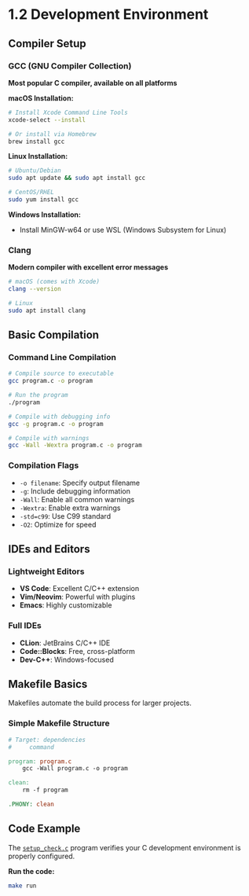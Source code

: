 # 1.2 Development Environment

## Compiler Setup

### GCC (GNU Compiler Collection)
**Most popular C compiler, available on all platforms**

**macOS Installation:**
```bash
# Install Xcode Command Line Tools
xcode-select --install

# Or install via Homebrew
brew install gcc
```

**Linux Installation:**
```bash
# Ubuntu/Debian
sudo apt update && sudo apt install gcc

# CentOS/RHEL
sudo yum install gcc
```

**Windows Installation:**
- Install MinGW-w64 or use WSL (Windows Subsystem for Linux)

### Clang
**Modern compiler with excellent error messages**
```bash
# macOS (comes with Xcode)
clang --version

# Linux
sudo apt install clang
```

## Basic Compilation

### Command Line Compilation
```bash
# Compile source to executable
gcc program.c -o program

# Run the program
./program

# Compile with debugging info
gcc -g program.c -o program

# Compile with warnings
gcc -Wall -Wextra program.c -o program
```

### Compilation Flags
- `-o filename`: Specify output filename
- `-g`: Include debugging information
- `-Wall`: Enable all common warnings
- `-Wextra`: Enable extra warnings
- `-std=c99`: Use C99 standard
- `-O2`: Optimize for speed

## IDEs and Editors

### Lightweight Editors
- **VS Code**: Excellent C/C++ extension
- **Vim/Neovim**: Powerful with plugins
- **Emacs**: Highly customizable

### Full IDEs
- **CLion**: JetBrains C/C++ IDE
- **Code::Blocks**: Free, cross-platform
- **Dev-C++**: Windows-focused

## Makefile Basics

Makefiles automate the build process for larger projects.

### Simple Makefile Structure
```makefile
# Target: dependencies
#     command

program: program.c
	gcc -Wall program.c -o program

clean:
	rm -f program

.PHONY: clean
```

## Code Example

The [`setup_check.c`](setup_check.c) program verifies your C development environment is properly configured.

**Run the code:**
```bash
make run
```
